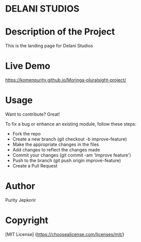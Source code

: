 # DELANI STUDIOS

# Description of the Project
This is the landing page for Delani Studios


# Live Demo
  https://komenpurity.github.io/Moringa-pluralsight-project/

# Usage
Want to contribute? Great!

To fix a bug or enhance an existing module, follow these steps:
* Fork the repo
* Create a new branch (git checkout -b improve-feature)
* Make the appropriate changes in the files
* Add changes to reflect the changes made
* Commit your changes (git commit -am 'Improve feature')
* Push to the branch (git push origin improve-feature)
* Create a Pull Request

# Author
Purity Jepkorir

# Copyright
 [MIT License] (https://choosealicense.com/licenses/mit/)